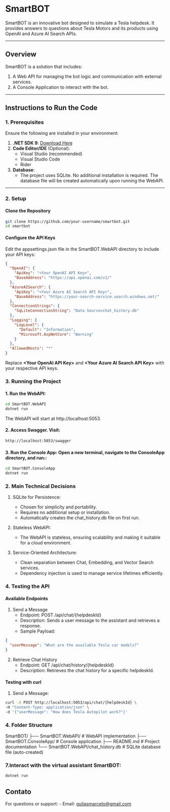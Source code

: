 ﻿# SmartBOT 

SmartBOT is an innovative bot designed to simulate a Tesla helpdesk. It provides answers to questions about Tesla Motors and its products using OpenAI and Azure AI Search APIs.

---

## Overview

SmartBOT is a solution that includes:
1. A Web API for managing the bot logic and communication with external services.
2. A Console Application to interact with the bot.
    
---

## **Instructions to Run the Code**

### **1. Prerequisites**

Ensure the following are installed in your environment:

1. **.NET SDK 9**: [Download Here](https://dotnet.microsoft.com/download/dotnet/9.0)
2. **Code Editor/IDE** (Optional):
   - Visual Studio (recommended)
   - Visual Studio Code
   - Rider
3. **Database**:
   - The project uses SQLite. No additional installation is required. The database file will be created automatically upon running the WebAPI.

---


### **2. Setup**

#### Clone the Repository
```bash
git clone https://github.com/your-username/smartbot.git
cd smartbot
```

#### Configure the API Keys
Edit the appsettings.json file in the SmartBOT.WebAPI directory to include your API keys:

```json
{
  "OpenAI": {
    "ApiKey": "<Your OpenAI API Key>",
    "BaseAddress": "https://api.openai.com/v1/"
  },
  "AzureAISearch": {
    "ApiKey": "<Your Azure AI Search API Key>",
    "BaseAddress": "https://your-search-service.search.windows.net/"
  },
  "ConnectionStrings": {
    "SqLiteConnectionString": "Data Source=chat_history.db"
  },
  "Logging": {
    "LogLevel": {
      "Default": "Information",
      "Microsoft.AspNetCore": "Warning"
    }
  },
  "AllowedHosts": "*"
}
```
Replace **\<Your OpenAI API Key\>** and **\<Your Azure AI Search API Key\>** with your respective API keys.



### **3. Running the Project**

#### 1. Run the WebAPI:
```bash
cd SmartBOT.WebAPI
dotnet run
```
The WebAPI will start at http://localhost:5053.


#### 2. Access Swagger. Visit:
```bash
http://localhost:5053/swagger

```


#### 3. Run the Console App: Open a new terminal, navigate to the ConsoleApp directory, and run::
```bash
cd SmartBOT.ConsoleApp
dotnet run

```

### **2. Main Technical Decisions**
1. SQLite for Persistence:
    - Chosen for simplicity and portability.
    - Requires no additional setup or installation.
    - Automatically creates the chat_history.db file on first run.
      
2. Stateless WebAPI:
    - The WebAPI is stateless, ensuring scalability and making it suitable for a cloud environment.


3. Service-Oriented Architecture:
    - Clean separation between Chat, Embedding, and Vector Search services.
    - Dependency injection is used to manage service lifetimes efficiently.

  
### **4. Testing the API**

#### Available Endpoints
1. Send a Message
    - Endpoint: POST /api/chat/{helpdeskId}
    - Description: Sends a user message to the assistant and retrieves a response.
    - Sample Payload:
```json
{
  "userMessage": "What are the available Tesla car models?"
}
```

2. Retrieve Chat History
    - Endpoint: GET /api/chat/history/{helpdeskId}
    - Description: Retrieves the chat history for a specific helpdeskId.

#### Testing with curl
1. Send a Message:

```bash
curl -X POST http://localhost:5053/api/chat/{helpdeskId} \
-H "Content-Type: application/json" \
-d '{"userMessage": "How does Tesla Autopilot work?"}'
```


### **4. Folder Structure**
SmartBOT/
├── SmartBOT.WebAPI/         # WebAPI implementation
├── SmartBOT.ConsoleApp/     # Console application
├── README.md                # Project documentation
└── SmartBOT.WebAPI/chat_history.db          # SQLite database file (auto-created)







### 7.Interact with the virtual assistant SmartBOT:
```bash
dotnet run
```



    
## Contato
For questions or support:
    - Email: guliasmarcelo@gmail.com
    


















